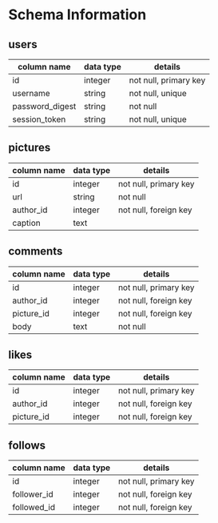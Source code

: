 # Schema Information

## users
column name     | data type | details
----------------|-----------|-----------------------
id              | integer   | not null, primary key
username        | string    | not null, unique
password_digest | string    | not null
session_token   | string    | not null, unique

## pictures
column name     | data type | details
----------------|-----------|-----------------------
id              | integer   | not null, primary key
url             | string    | not null
author_id       | integer   | not null, foreign key
caption         | text      |

## comments
column name     | data type | details
----------------|-----------|-----------------------
id              | integer   | not null, primary key
author_id       | integer   | not null, foreign key
picture_id      | integer   | not null, foreign key
body            | text      | not null

## likes
column name     | data type | details
----------------|-----------|-----------------------
id              | integer   | not null, primary key
author_id       | integer   | not null, foreign key
picture_id      | integer   | not null, foreign key

## follows
column name     | data type | details
----------------|-----------|-----------------------
id              | integer   | not null, primary key
follower_id     | integer   | not null, foreign key
followed_id     | integer   | not null, foreign key
